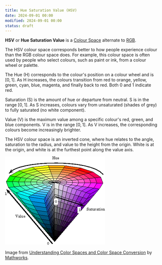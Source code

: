 ```yaml
---
title: Hue Saturation Value (HSV)
date: 2024-09-01 00:00
modified: 2024-09-01 00:00
status: draft
---
```


**HSV** or **Hue Saturation Value** is a [Colour Space](colour-space.md) alternate to [RGB](rgb.md).

The HSV colour space corresponds better to how people experience colour than the RGB colour space does. For example, this colour space is often used by people who select colours, such as paint or ink, from a colour wheel or palette.

The Hue (H) corresponds to the colour's position on a colour wheel and is $[0, 1]$. As H increases, the colours transition from red to orange, yellow, green, cyan, blue, magenta, and finally back to red. Both 0 and 1 indicate red.

Saturation (S) is the amount of hue or departure from neutral. S is in the range $[0, 1]$. As S increases, colours vary from unsaturated (shades of grey) to fully saturated (no white component).

Value (V) is the maximum value among a specific colour's red, green, and blue components. V is in the range $[0, 1]$. As V increases, the corresponding colours become increasingly brighter.

The HSV colour space is an inverted cone, where hue relates to the angle, saturation to the radius, and value to the height from the origin. White is at the origin, and white is at the furthest point along the value axis.

![Diagram of HSV Colour Space by Mathworks](../_media/HSV-img.png)

Image from [Understanding Color Spaces and Color Space Conversion](https://au.mathworks.com/help/images/understanding-color-spaces-and-color-space-conversion.html) by [Mathworks](https://au.mathworks.com/).